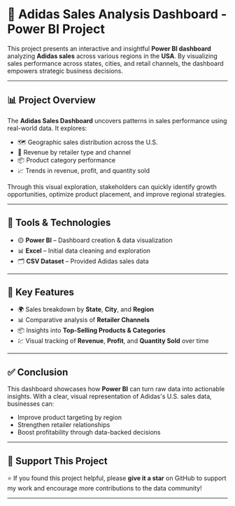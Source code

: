 # 👟 Adidas Sales Analysis Dashboard - Power BI Project

This project presents an interactive and insightful **Power BI dashboard** analyzing **Adidas sales** across various regions in the **USA**. By visualizing sales performance across states, cities, and retail channels, the dashboard empowers strategic business decisions.

---

## 📊 Project Overview

The **Adidas Sales Dashboard** uncovers patterns in sales performance using real-world data. It explores:

- 🗺️ Geographic sales distribution across the U.S.  
- 🏪 Revenue by retailer type and channel  
- 📦 Product category performance  
- 📈 Trends in revenue, profit, and quantity sold  

Through this visual exploration, stakeholders can quickly identify growth opportunities, optimize product placement, and improve regional strategies.

---

## 🔧 Tools & Technologies

- 🟡 **Power BI** – Dashboard creation & data visualization  
- 📊 **Excel** – Initial data cleaning and exploration  
- 🗂️ **CSV Dataset** – Provided Adidas sales data  
---

## 📌 Key Features

- 🌍 Sales breakdown by **State**, **City**, and **Region**  
- 📊 Comparative analysis of **Retailer Channels**  
- 📦 Insights into **Top-Selling Products & Categories**  
- 💹 Visual tracking of **Revenue**, **Profit**, and **Quantity Sold** over time  


---

## ✅ Conclusion

This dashboard showcases how **Power BI** can turn raw data into actionable insights. With a clear, visual representation of Adidas's U.S. sales data, businesses can:

- Improve product targeting by region  
- Strengthen retailer relationships  
- Boost profitability through data-backed decisions

---

## 🙌 Support This Project

⭐ If you found this project helpful, please **give it a star** on GitHub to support my work and encourage more contributions to the data community!

---
